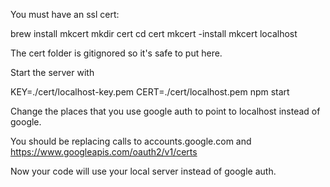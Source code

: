 You must have an ssl cert:

brew install mkcert
mkdir cert
cd cert
mkcert -install
mkcert localhost

The cert folder is gitignored so it's safe to put here.

Start the server with 

KEY=./cert/localhost-key.pem CERT=./cert/localhost.pem npm start

Change the places that you use google auth to point to localhost instead of google.

You should be replacing calls to accounts.google.com and https://www.googleapis.com/oauth2/v1/certs

Now your code will use your local server instead of google auth.